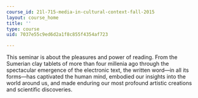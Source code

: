 ```yaml
---
course_id: 21l-715-media-in-cultural-context-fall-2015
layout: course_home
title: ''
type: course
uid: 7037e55c9ed6d2a1f8c855f4354af723

---
```

This seminar is about the pleasures and power of reading. From the Sumerian clay tablets of more than four millenia ago through the spectacular emergence of the electronic text, the written word—in all its forms—has captivated the human mind, embodied our insights into the world around us, and made enduring our most profound artistic creations and scientific discoveries.
